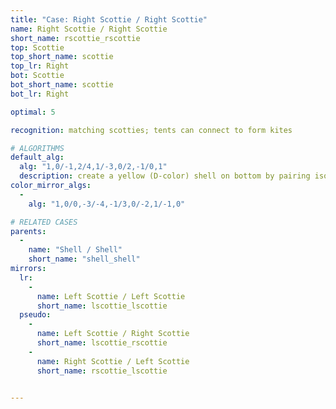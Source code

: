 ```yaml
---
title: "Case: Right Scottie / Right Scottie"
name: Right Scottie / Right Scottie
short_name: rscottie_rscottie
top: Scottie
top_short_name: scottie
top_lr: Right
bot: Scottie
bot_short_name: scottie
bot_lr: Right

optimal: 5

recognition: matching scotties; tents can connect to form kites

# ALGORITHMS
default_alg:
  alg: "1,0/-1,2/4,1/-3,0/2,-1/0,1"
  description: create a yellow (D-color) shell on bottom by pairing isolated yellow corner on top with yellow tent on bottom
color_mirror_algs:
  -
    alg: "1,0/0,-3/-4,-1/3,0/-2,1/-1,0"

# RELATED CASES
parents:
  -
    name: "Shell / Shell"
    short_name: "shell_shell"
mirrors:
  lr:
    -
      name: Left Scottie / Left Scottie
      short_name: lscottie_lscottie
  pseudo:
    -
      name: Left Scottie / Right Scottie
      short_name: lscottie_rscottie
    -
      name: Right Scottie / Left Scottie
      short_name: rscottie_lscottie


---
```


